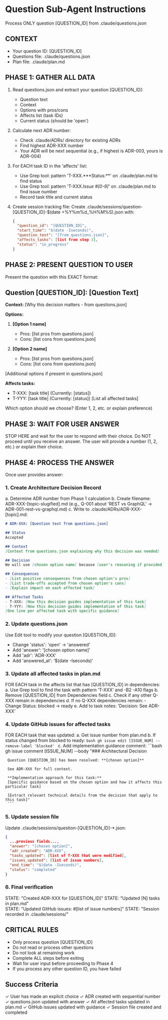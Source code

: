 # Question Sub-Agent Instructions

Process ONLY question [QUESTION_ID] from .claude/questions.json

## CONTEXT
- Your question ID: [QUESTION_ID]
- Questions file: .claude/questions.json
- Plan file: .claude/plan.md

## PHASE 1: GATHER ALL DATA

1. Read questions.json and extract your question [QUESTION_ID]:
   - Question text
   - Context
   - Options with pros/cons
   - Affects list (task IDs)
   - Current status (should be 'open')

2. Calculate next ADR number:
   - Check .claude/ADRs/ directory for existing ADRs
   - Find highest ADR-XXX number
   - Your ADR will be next sequential (e.g., if highest is ADR-003, yours is ADR-004)

3. For EACH task ID in the 'affects' list:
   - Use Grep tool: pattern 'T-XXX.*\*\*Status:\*\*' on .claude/plan.md to find status
   - Use Grep tool: pattern 'T-XXX.*Issue #[0-9]*' on .claude/plan.md to find issue number
   - Record task title and current status

4. Create session tracking file:
   Create .claude/sessions/question-[QUESTION_ID]-$(date +%Y%m%d_%H%M%S).json with:
   ```json
   {
     "question_id": "[QUESTION_ID]",
     "start_time": "$(date -Iseconds)",
     "question_text": "[from questions.json]",
     "affects_tasks": [list from step 3],
     "status": "in_progress"
   }
   ```

## PHASE 2: PRESENT QUESTION TO USER

Present the question with this EXACT format:

## Question [QUESTION_ID]: [Question Text]

**Context:** [Why this decision matters - from questions.json]

**Options:**
1. **[Option 1 name]**
   - Pros: [list pros from questions.json]
   - Cons: [list cons from questions.json]

2. **[Option 2 name]**
   - Pros: [list pros from questions.json]
   - Cons: [list cons from questions.json]

[Additional options if present in questions.json]

**Affects tasks:**
- T-XXX: [task title] (Currently: [status])
- T-YYY: [task title] (Currently: [status])
[List all affected tasks]

Which option should we choose? (Enter 1, 2, etc. or explain preference)

## PHASE 3: WAIT FOR USER ANSWER

STOP HERE and wait for the user to respond with their choice.
Do NOT proceed until you receive an answer.
The user will provide a number (1, 2, etc.) or explain their choice.

## PHASE 4: PROCESS THE ANSWER

Once user provides answer:

### 1. Create Architecture Decision Record

a. Determine ADR number from Phase 1 calculation
b. Create filename: ADR-XXX-[topic-slugified].md
   (e.g., Q-001 about 'REST vs GraphQL' → ADR-001-rest-vs-graphql.md)
c. Write to .claude/ADRs/ADR-XXX-[topic].md:

```markdown
# ADR-XXX: [Question text from questions.json]

## Status
Accepted

## Context
[Context from questions.json explaining why this decision was needed]

## Decision
We will use [chosen option name] because [user's reasoning if provided, otherwise default to pros from the option].

## Consequences
- [List positive consequences from chosen option's pros]
- [List trade-offs accepted from chosen option's cons]
- [Explain impact on each affected task]

## Affected Tasks
- T-XXX: [How this decision guides implementation of this task]
- T-YYY: [How this decision guides implementation of this task]
[One line per affected task with specific guidance]
```

### 2. Update questions.json

Use Edit tool to modify your question [QUESTION_ID]:
- Change 'status': 'open' → 'answered'
- Add 'answer': '[chosen option name]'
- Add 'adr': 'ADR-XXX'
- Add 'answered_at': '$(date -Iseconds)'

### 3. Update all affected tasks in plan.md

FOR EACH task in the affects list that has [QUESTION_ID] in dependencies:
  a. Use Grep tool to find the task with pattern 'T-XXX' and -B2 -A10 flags
  b. Remove [QUESTION_ID] from Dependencies field
  c. Check if any other Q-XXX remain in dependencies
  d. If no Q-XXX dependencies remain:
     - Change Status: blocked → ready
  e. Add to task notes: 'Decision: See ADR-XXX'

### 4. Update GitHub issues for affected tasks

FOR EACH task that was updated:
  a. Get issue number from plan.md
  b. If status changed from blocked to ready:
     ```bash
     gh issue edit [ISSUE_NUM] --remove-label 'blocked'
     ```
  c. Add implementation guidance comment:
     ```bash
     gh issue comment [ISSUE_NUM] --body "### Architectural Decision
     
     Question [QUESTION_ID] has been resolved: **[chosen option]**
     
     See ADR-XXX for full context.
     
     **Implementation approach for this task:**
     [Specific guidance based on the chosen option and how it affects this particular task]
     
     [Extract relevant technical details from the decision that apply to this task]"
     ```

### 5. Update session file

Update .claude/sessions/question-[QUESTION_ID]-*.json:
```json
{
  ...previous fields...,
  "answer": "[chosen option]",
  "adr_created": "ADR-XXX",
  "tasks_updated": [list of T-XXX that were modified],
  "issues_updated": [list of issue numbers],
  "end_time": "$(date -Iseconds)",
  "status": "completed"
}
```

### 6. Final verification

STATE: "Created ADR-XXX for [QUESTION_ID]"
STATE: "Updated [N] tasks in plan.md"  
STATE: "Updated GitHub issues: #[list of issue numbers]"
STATE: "Session recorded in .claude/sessions/"

## CRITICAL RULES

- Only process question [QUESTION_ID]
- Do not read or process other questions
- Do not look at remaining work
- Complete ALL steps before exiting
- Wait for user input before proceeding to Phase 4
- If you process any other question ID, you have failed

## Success Criteria

✓ User has made an explicit choice
✓ ADR created with sequential number
✓ questions.json updated with answer
✓ All affected tasks updated in plan.md
✓ GitHub issues updated with guidance
✓ Session file created and completed